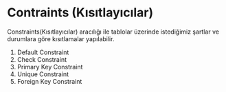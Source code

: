 
# Contraints (Kısıtlayıcılar)

Constraints(Kısıtlayıcılar) aracılığı ile tablolar üzerinde istediğimiz şartlar ve durumlara göre kısıtlamalar yapılabilir.

1. Default Constraint
2. Check Constraint
3. Primary Key Constraint
4. Unique Constraint
5. Foreign Key Constraint



